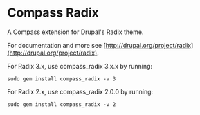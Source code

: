 Compass Radix
=============

A Compass extension for Drupal's Radix theme.

For documentation and more see [http://drupal.org/project/radix](http://drupal.org/project/radix).

For Radix 3.x, use compass_radix 3.x.x by running:

    sudo gem install compass_radix -v 3

For Radix 2.x, use compass_radix 2.0.0 by running:

    sudo gem install compass_radix -v 2
